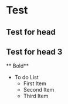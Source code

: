 # Test 
## Test for head
## Test for head 3
** Bold** 
* To do List
  - First Item 
  - Second Item
  - Third Item
